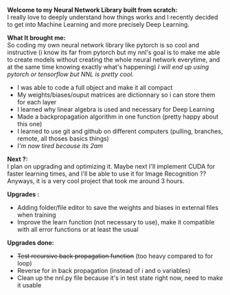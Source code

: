 **Welcome to my Neural Network Library built from scratch:**<br>
I really love to deeply understand how things works and I recently decided to get into Machine Learning and more precisely Deep Learning.

**What It brought me:**<br>
So coding my own neural network library like pytorch is so cool and instructive 
(i know its far from pytorch but  my nnl's goal is to make me able to create models without creating the whole neural network everytime, and at the same time knowing exactly what's happening)
*I will end up using pytorch or tensorflow but NNL is pretty cool.*
 - I was able to code a full object and make it all compact
 - My weights/biases/ouput matrices are dictionnary so i can store them for each layer
 - I learned why linear algebra is used and necessary for Deep Learning
 - Made a backpropagation algorithm in one function (pretty happy about this one)
 - I learned to use git and github on different computers (pulling, branches, remote, all thoses basics things)
 - *I'm now tired because its 2am*

**Next ?:**<br>
I plan on upgrading and optimizing it.
Maybe next I'll implement CUDA for faster learning times, and I'll be able to use it for Image Recognition ??
Anyways, it is a very cool project that took me around 3 hours. 

**Upgrades :**<br>
 - Adding folder/file editor to save the weights and biases in external files when training
 - Improve the learn function (not necessary to use), make it compatible with all error functions or at least the usual

**Upgrades done:**<br>
 - ~~Test recursive back propagation function~~ (too heavy compared to for loop)
 - Reverse for in back propagation (instead of i and o variables)
  - Clean up the nnl.py file because it's in test state right now, need to make it usable